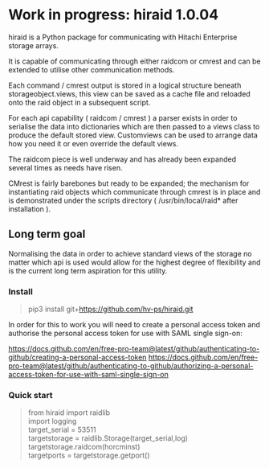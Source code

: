 # Work in progress: hiraid 1.0.04
hiraid is a Python package for communicating with Hitachi Enterprise storage arrays.

It is capable of communicating through either raidcom or cmrest and can be extended to utilise other communication methods.

Each command / cmrest output is stored in a logical structure beneath storageobject.views, this view can be saved as a cache file and reloaded onto the raid object in a subsequent script.

For each api capability ( raidcom / cmrest ) a parser exists in order to serialise the data into dictionaries which are then passed to a views class to produce the default stored view. Customviews can be used to arrange data how you need it or even override the default views.

The raidcom piece is well underway and has already been expanded several times as needs have risen.

CMrest is fairly barebones but ready to be expanded; the mechanism for instantiating raid objects which communicate through cmrest is in place and is demonstrated under the scripts directory ( /usr/bin/local/raid* after installation ).

## Long term goal
Normalising the data in order to achieve standard views of the storage no matter which api is used would allow for the highest degree of flexibility and is the current long term aspiration for this utility.

### Install
> pip3 install git+https://github.com/hv-ps/hiraid.git

In order for this to work you will need to create a personal access token and authorise the personal access token for use with SAML single sign-on: 

https://docs.github.com/en/free-pro-team@latest/github/authenticating-to-github/creating-a-personal-access-token 
https://docs.github.com/en/free-pro-team@latest/github/authenticating-to-github/authorizing-a-personal-access-token-for-use-with-saml-single-sign-on

### Quick start
> from hiraid import raidlib  
> import logging  
> target_serial = 53511  
> targetstorage = raidlib.Storage(target_serial,log)  
> targetstorage.raidcom(horcminst)  
> targetports = targetstorage.getport()  
